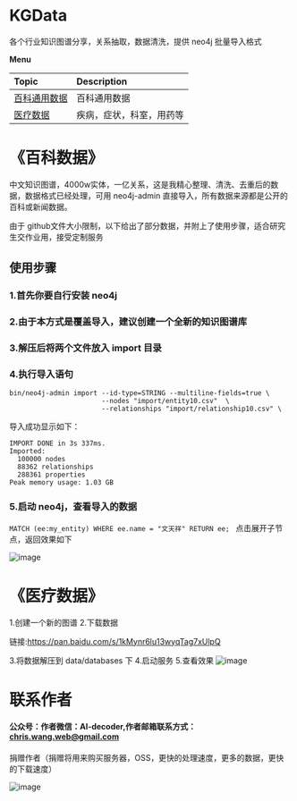 # KGData
 各个行业知识图谱分享，关系抽取，数据清洗，提供 neo4j 批量导入格式
 
 __Menu__

| Topic                                    | Description                              |
| :--------------------------------------- | :--------------------------------------- |
| <a href="#百科数据">百科通用数据</a> | 百科通用数据 |
| <a href="#医疗数据">医疗数据</a> | 疾病，症状，科室，用药等 |

# 《百科数据》

中文知识图谱，4000w实体，一亿关系，这是我精心整理、清洗、去重后的数据，数据格式已经处理，可用 neo4j-admin 直接导入，所有数据来源都是公开的百科或新闻数据。

由于 github文件大小限制，以下给出了部分数据，并附上了使用步骤，适合研究生交作业用，接受定制服务

## 使用步骤

### 1.首先你要自行安装 neo4j

### 2.由于本方式是覆盖导入，建议创建一个全新的知识图谱库

### 3.解压后将两个文件放入 import 目录

### 4.执行导入语句
```
bin/neo4j-admin import --id-type=STRING --multiline-fields=true \
                       --nodes "import/entity10.csv"  \
                       --relationships "import/relationship10.csv" \
```

                       
导入成功显示如下：

```
IMPORT DONE in 3s 337ms. 
Imported:
  100000 nodes
  88362 relationships
  288361 properties
Peak memory usage: 1.03 GB
```

### 5.启动 neo4j，查看导入的数据

`MATCH (ee:my_entity) WHERE ee.name = "文天祥" RETURN ee;
`
点击展开子节点，返回效果如下

![image](https://github.com/chriswangweb/KGData/blob/master/img/1578500414912.jpg)


# 《医疗数据》

1.创建一个新的图谱
2.下载数据

链接:https://pan.baidu.com/s/1kMynr6lu13wyqTag7xUlpQ

3.将数据解压到 data/databases 下
4.启动服务
5.查看效果
![image](https://github.com/chriswangweb/KGData/blob/master/img/6.gif)

# 联系作者

#### 公众号：作者微信：AI-decoder,作者邮箱联系方式：chris.wang.web@gmail.com

捐赠作者（捐赠将用来购买服务器，OSS，更快的处理速度，更多的数据，更快的下载速度）

![image](https://github.com/chriswangweb/KGData/blob/master/img/WX2.png)